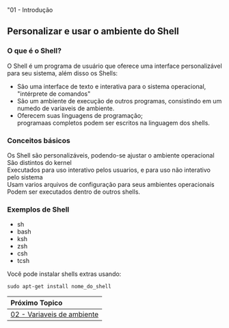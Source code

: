 "01 - Introdução
## Personalizar e usar o ambiente do Shell

### O que é o Shell?

O Shell é um programa de usuário que oferece uma interface personalizável para seu sistema, além disso os Shells:
- São uma interface de texto e interativa para o sistema operacional, "intérprete de comandos"
- São um ambiente de execução de outros programas, consistindo em um numedo de variaveis de ambiente.
- Oferecem suas linguagens de programação;  
programaas completos podem ser escritos na linguagem dos shells.

### Conceitos básicos

Os Shell são personalizáveis, podendo-se ajustar o ambiente operacional  
São distintos do kernel  
Executados para uso interativo pelos usuarios, e para uso não interativo pelo sistema  
Usam varios arquivos de configuração para seus ambientes operacionais  
Podem ser executados dentro de outros shells.

### Exemplos de Shell

- sh  
- bash  
- ksh  
- zsh  
- csh  
- tcsh  


Você pode instalar shells extras usando:  

`sudo apt-get install nome_do_shell`


|Próximo Topico|
|:---|
|[02 - Variaveis de ambiente](Variaveis_de_ambiente.md)|
